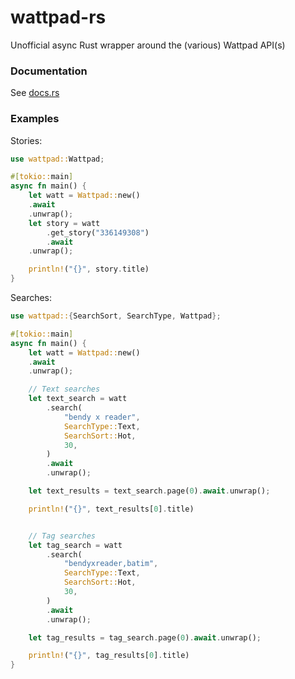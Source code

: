 # wattpad-rs
Unofficial async Rust wrapper around the (various) Wattpad API(s)

### Documentation
See [docs.rs](https://docs.rs/wattpad)

### Examples
Stories:
```rust
use wattpad::Wattpad;

#[tokio::main]
async fn main() {
    let watt = Wattpad::new()
    .await
    .unwrap();
    let story = watt
        .get_story("336149308")
        .await
    .unwrap();

    println!("{}", story.title)
}
```
Searches:
```rust
use wattpad::{SearchSort, SearchType, Wattpad};

#[tokio::main]
async fn main() {
    let watt = Wattpad::new()
    .await
    .unwrap();

    // Text searches
    let text_search = watt
        .search(
            "bendy x reader",
            SearchType::Text,
            SearchSort::Hot,
            30,
        )
        .await
        .unwrap();

    let text_results = text_search.page(0).await.unwrap();

    println!("{}", text_results[0].title)


    // Tag searches
    let tag_search = watt
        .search(
            "bendyxreader,batim",
            SearchType::Text,
            SearchSort::Hot,
            30,
        )
        .await
        .unwrap();

    let tag_results = tag_search.page(0).await.unwrap();

    println!("{}", tag_results[0].title)
}
```